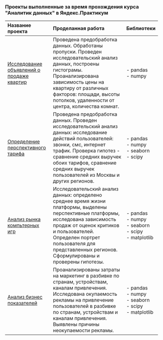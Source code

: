 ### Проекты выполненные за время прохождения курса "Аналитик данных" в Яндекс.Практикум
|Название проекта                     | Проделанная работа                            | Библиотеки |
|:------------------------------------|:----------------------------------------------|:-----------|
|[Исследование объявлений о продаже квартир](https://github.com/aliya-burganova/yandex_practicum_projects/tree/main/%D0%98%D1%81%D1%81%D0%BB%D0%B5%D0%B4%D0%BE%D0%B2%D0%B0%D0%BD%D0%B8%D0%B5%20%D0%BE%D0%B1%D1%8A%D1%8F%D0%B2%D0%BB%D0%B5%D0%BD%D0%B8%D0%B9%20%D0%BE%20%D0%BF%D1%80%D0%BE%D0%B4%D0%B0%D0%B6%D0%B5%20%D0%BA%D0%B2%D0%B0%D1%80%D1%82%D0%B8%D1%80)| Проведена предобработка данных. Обработаны пропуски. Проведен исследовательский анализ данных, построены гистограмы. Проанализирована зависимость цены на квартиру от различных факторов: площади, высоты потолков, удаленности от центра, количества комнат.|- pandas<br> - numpy|
|[Определение перспективного тарифа](https://github.com/aliya-burganova/yandex_practicum_projects/tree/main/%D0%9E%D0%BF%D1%80%D0%B5%D0%B4%D0%B5%D0%BB%D0%B5%D0%BD%D0%B8%D0%B5%20%D0%BF%D0%B5%D1%80%D1%81%D0%BF%D0%B5%D0%BA%D1%82%D0%B8%D0%B2%D0%BD%D0%BE%D0%B3%D0%BE%20%D1%82%D0%B0%D1%80%D0%B8%D1%84%D0%B0)| Проведена предобработка данных. Проведен исследовательский анализ данных: исследование действий пользователей: звонки, смс, интернет трафик. Проверка гипотез - сравнение средних выручек обоих тарифов, сравнение средних выручек пользователей из Москвы и других регионов. |- pandas<br> - numpy<br>- seaborn<br> - scipy|
|[Анализ рынка компьтерных игр](https://github.com/aliya-burganova/yandex_practicum_projects/tree/main/%D0%90%D0%BD%D0%B0%D0%BB%D0%B8%D0%B7%20%D1%80%D1%8B%D0%BD%D0%BA%D0%B0%20%D0%BA%D0%BE%D0%BC%D0%BF%D1%8C%D1%8E%D1%82%D0%B5%D1%80%D0%BD%D1%8B%D1%85%20%D0%B8%D0%B3%D1%80)| Исследовательский анализ данных: определено среднее время жизни платформы, выделены перспективные платформы, исследована зависимость продаж от оценок критиков и пользователей. Определен портрет пользователя для представленных регионов. Сформулированы и проверены гипотезы.| - pandas<br> - numpy<br>- seaborn<br> - scipy<br>- matplotlib|
|[Анализ бизнес показателей](https://github.com/aliya-burganova/yandex_practicum_projects/tree/main/%D0%90%D0%BD%D0%B0%D0%BB%D0%B8%D0%B7%20%D0%B1%D0%B8%D0%B7%D0%BD%D0%B5%D1%81%20%D0%BF%D0%BE%D0%BA%D0%B0%D0%B7%D0%B0%D1%82%D0%B5%D0%BB%D0%B5%D0%B9)| Проанализированы затраты на маркетинг в разбивке по странам, устройствам, каналам привлечения. Исследована окупаемость рекламы на привлечение пользователей в разбивке по странам, устройствам и каналам привлечения. Выявлены причины неокупаемости рекламы.| - pandas<br> - numpy<br>- seaborn<br> - scipy<br>- matplotlib|
